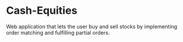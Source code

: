 # Cash-Equities

Web application that lets the user buy and sell stocks by implementing order matching and fulfilling partial orders.
